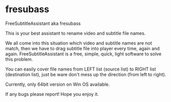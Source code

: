 # fresubass
FreeSubtitleAssistant aka fresubass

This is your best assistant to rename video and subtitle file names. 

We all come into this situation which video and subtitle names are not match, then we have to drag subtitle file into player every time, again and again. FreeSubtitleAssistant is a free, simple, quick, light software to solve this problem.

You can easily cover file names from LEFT list (source list) to RIGHT list (destination list), just be ware don't mess up the direction (from left to right).

Currently, only 64bit version on Win OS available.

If any bugs please report!
Hope you enjoy it.
